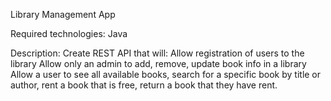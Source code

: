 Library Management App
 
Required technologies: Java
 
Description: Create REST API that will:
Allow registration of users to the library
Allow only an admin to add, remove, update book info in a library
Allow a user to see all available books, search for a specific book by title or author, rent a book that is free, return a book that they have rent.
